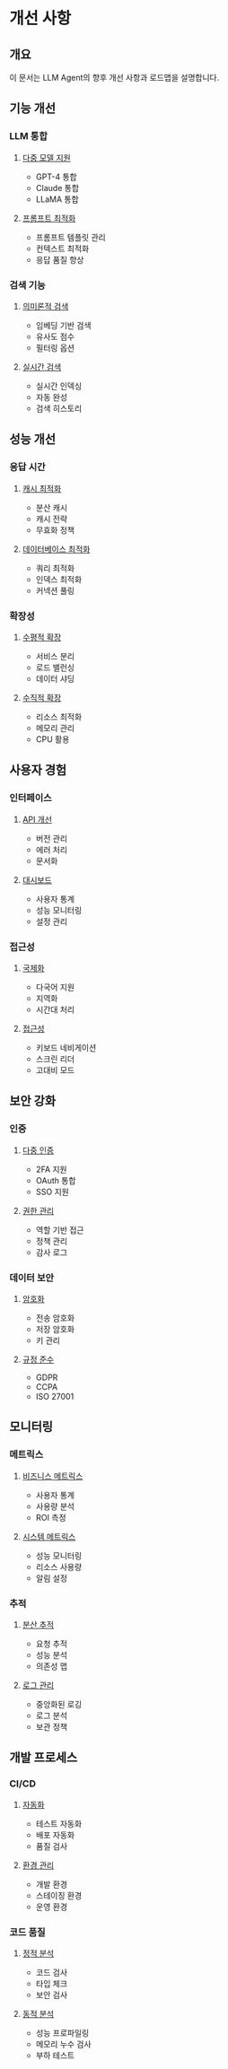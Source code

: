# 개선 사항

## 개요

이 문서는 LLM Agent의 향후 개선 사항과 로드맵을 설명합니다.

## 기능 개선

### LLM 통합
1. [다중 모델 지원](./llm/multi_model.md)
   - GPT-4 통합
   - Claude 통합
   - LLaMA 통합

2. [프롬프트 최적화](./llm/prompt_optimization.md)
   - 프롬프트 템플릿 관리
   - 컨텍스트 최적화
   - 응답 품질 향상

### 검색 기능
1. [의미론적 검색](./search/semantic.md)
   - 임베딩 기반 검색
   - 유사도 점수
   - 필터링 옵션

2. [실시간 검색](./search/realtime.md)
   - 실시간 인덱싱
   - 자동 완성
   - 검색 히스토리

## 성능 개선

### 응답 시간
1. [캐시 최적화](./performance/cache.md)
   - 분산 캐시
   - 캐시 전략
   - 무효화 정책

2. [데이터베이스 최적화](./performance/database.md)
   - 쿼리 최적화
   - 인덱스 최적화
   - 커넥션 풀링

### 확장성
1. [수평적 확장](./scaling/horizontal.md)
   - 서비스 분리
   - 로드 밸런싱
   - 데이터 샤딩

2. [수직적 확장](./scaling/vertical.md)
   - 리소스 최적화
   - 메모리 관리
   - CPU 활용

## 사용자 경험

### 인터페이스
1. [API 개선](./ux/api.md)
   - 버전 관리
   - 에러 처리
   - 문서화

2. [대시보드](./ux/dashboard.md)
   - 사용자 통계
   - 성능 모니터링
   - 설정 관리

### 접근성
1. [국제화](./ux/i18n.md)
   - 다국어 지원
   - 지역화
   - 시간대 처리

2. [접근성](./ux/accessibility.md)
   - 키보드 네비게이션
   - 스크린 리더
   - 고대비 모드

## 보안 강화

### 인증
1. [다중 인증](./security/auth.md)
   - 2FA 지원
   - OAuth 통합
   - SSO 지원

2. [권한 관리](./security/permissions.md)
   - 역할 기반 접근
   - 정책 관리
   - 감사 로그

### 데이터 보안
1. [암호화](./security/encryption.md)
   - 전송 암호화
   - 저장 암호화
   - 키 관리

2. [규정 준수](./security/compliance.md)
   - GDPR
   - CCPA
   - ISO 27001

## 모니터링

### 메트릭스
1. [비즈니스 메트릭스](./monitoring/business.md)
   - 사용자 통계
   - 사용량 분석
   - ROI 측정

2. [시스템 메트릭스](./monitoring/system.md)
   - 성능 모니터링
   - 리소스 사용량
   - 알림 설정

### 추적
1. [분산 추적](./monitoring/tracing.md)
   - 요청 추적
   - 성능 분석
   - 의존성 맵

2. [로그 관리](./monitoring/logging.md)
   - 중앙화된 로깅
   - 로그 분석
   - 보관 정책

## 개발 프로세스

### CI/CD
1. [자동화](./ci_cd/automation.md)
   - 테스트 자동화
   - 배포 자동화
   - 품질 검사

2. [환경 관리](./ci_cd/environments.md)
   - 개발 환경
   - 스테이징 환경
   - 운영 환경

### 코드 품질
1. [정적 분석](./quality/static.md)
   - 코드 검사
   - 타입 체크
   - 보안 검사

2. [동적 분석](./quality/dynamic.md)
   - 성능 프로파일링
   - 메모리 누수 검사
   - 부하 테스트 